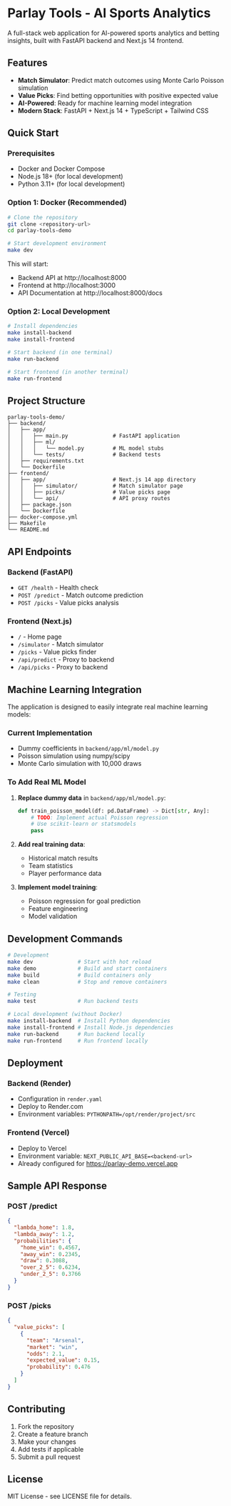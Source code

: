 # Parlay Tools - AI Sports Analytics

A full-stack web application for AI-powered sports analytics and betting insights, built with FastAPI backend and Next.js 14 frontend.

## Features

- **Match Simulator**: Predict match outcomes using Monte Carlo Poisson simulation
- **Value Picks**: Find betting opportunities with positive expected value
- **AI-Powered**: Ready for machine learning model integration
- **Modern Stack**: FastAPI + Next.js 14 + TypeScript + Tailwind CSS

## Quick Start

### Prerequisites

- Docker and Docker Compose
- Node.js 18+ (for local development)
- Python 3.11+ (for local development)

### Option 1: Docker (Recommended)

```bash
# Clone the repository
git clone <repository-url>
cd parlay-tools-demo

# Start development environment
make dev
```

This will start:
- Backend API at http://localhost:8000
- Frontend at http://localhost:3000
- API Documentation at http://localhost:8000/docs

### Option 2: Local Development

```bash
# Install dependencies
make install-backend
make install-frontend

# Start backend (in one terminal)
make run-backend

# Start frontend (in another terminal)
make run-frontend
```

## Project Structure

```
parlay-tools-demo/
├── backend/
│   ├── app/
│   │   ├── main.py              # FastAPI application
│   │   ├── ml/
│   │   │   └── model.py         # ML model stubs
│   │   └── tests/               # Backend tests
│   ├── requirements.txt
│   └── Dockerfile
├── frontend/
│   ├── app/                     # Next.js 14 app directory
│   │   ├── simulator/           # Match simulator page
│   │   ├── picks/               # Value picks page
│   │   └── api/                 # API proxy routes
│   ├── package.json
│   └── Dockerfile
├── docker-compose.yml
├── Makefile
└── README.md
```

## API Endpoints

### Backend (FastAPI)

- `GET /health` - Health check
- `POST /predict` - Match outcome prediction
- `POST /picks` - Value picks analysis

### Frontend (Next.js)

- `/` - Home page
- `/simulator` - Match simulator
- `/picks` - Value picks finder
- `/api/predict` - Proxy to backend
- `/api/picks` - Proxy to backend

## Machine Learning Integration

The application is designed to easily integrate real machine learning models:

### Current Implementation
- Dummy coefficients in `backend/app/ml/model.py`
- Poisson simulation using numpy/scipy
- Monte Carlo simulation with 10,000 draws

### To Add Real ML Model

1. **Replace dummy data** in `backend/app/ml/model.py`:
   ```python
   def train_poisson_model(df: pd.DataFrame) -> Dict[str, Any]:
       # TODO: Implement actual Poisson regression
       # Use scikit-learn or statsmodels
       pass
   ```

2. **Add real training data**:
   - Historical match results
   - Team statistics
   - Player performance data

3. **Implement model training**:
   - Poisson regression for goal prediction
   - Feature engineering
   - Model validation

## Development Commands

```bash
# Development
make dev              # Start with hot reload
make demo             # Build and start containers
make build            # Build containers only
make clean            # Stop and remove containers

# Testing
make test             # Run backend tests

# Local development (without Docker)
make install-backend  # Install Python dependencies
make install-frontend # Install Node.js dependencies
make run-backend      # Run backend locally
make run-frontend     # Run frontend locally
```

## Deployment

### Backend (Render)
- Configuration in `render.yaml`
- Deploy to Render.com
- Environment variables: `PYTHONPATH=/opt/render/project/src`

### Frontend (Vercel)
- Deploy to Vercel
- Environment variable: `NEXT_PUBLIC_API_BASE=<backend-url>`
- Already configured for https://parlay-demo.vercel.app

## Sample API Response

### POST /predict
```json
{
  "lambda_home": 1.8,
  "lambda_away": 1.2,
  "probabilities": {
    "home_win": 0.4567,
    "away_win": 0.2345,
    "draw": 0.3088,
    "over_2_5": 0.6234,
    "under_2_5": 0.3766
  }
}
```

### POST /picks
```json
{
  "value_picks": [
    {
      "team": "Arsenal",
      "market": "win",
      "odds": 2.1,
      "expected_value": 0.15,
      "probability": 0.476
    }
  ]
}
```

## Contributing

1. Fork the repository
2. Create a feature branch
3. Make your changes
4. Add tests if applicable
5. Submit a pull request

## License

MIT License - see LICENSE file for details.
